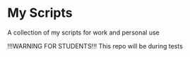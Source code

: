 # My Scripts
A collection of my scripts for work and personal use

!!!WARNING FOR STUDENTS!!!
This repo will be during tests

